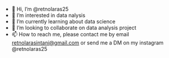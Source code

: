 - 👋 Hi, I’m @retnolaras25
- 👀 I’m interested in data nalysis
- 🌱 I’m currently learning about data science
- 💞️ I’m looking to collaborate on data analysis project
- 📫 How to reach me, please contact me by email retnolarasintani@gmail.com or send me a DM on my instagram @retnolaras25

<!---
retnolaras25/retnolaras25 is a ✨ special ✨ repository because its `README.md` (this file) appears on your GitHub profile.
You can click the Preview link to take a look at your changes.
--->
